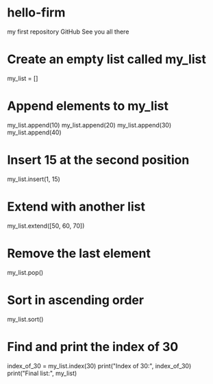 # hello-firm
my first repository GitHub
See you all there
# Create an empty list called my_list
my_list = []

# Append elements to my_list
my_list.append(10)
my_list.append(20)
my_list.append(30)
my_list.append(40)

# Insert 15 at the second position
my_list.insert(1, 15)

# Extend with another list
my_list.extend([50, 60, 70])

# Remove the last element
my_list.pop()

# Sort in ascending order
my_list.sort()

# Find and print the index of 30
index_of_30 = my_list.index(30)
print("Index of 30:", index_of_30)
print("Final list:", my_list)
